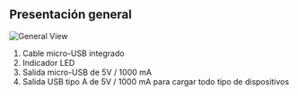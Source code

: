 ## Presentación general

![General View](http://static.energysistem.com/images/manuals/42252/55d33dfb68f59.jpg)

1. Cable micro-USB integrado
2. Indicador LED
3. Salida micro-USB de 5V / 1000 mA
4. Salida USB tipo A de 5V / 1000 mA para cargar todo tipo de dispositivos



